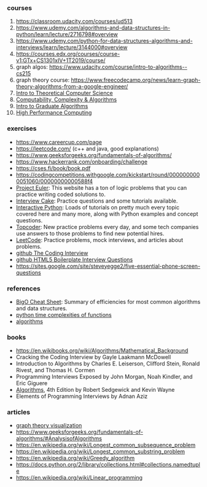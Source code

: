 
### courses
1. https://classroom.udacity.com/courses/ud513
1. https://www.udemy.com/algorithms-and-data-structures-in-python/learn/lecture/2716798#overview
1. https://www.udemy.com/python-for-data-structures-algorithms-and-interviews/learn/lecture/3144000#overview
1. https://courses.edx.org/courses/course-v1:GTx+CS1301xIV+1T2019/course/
1. graph algos: https://www.udacity.com/course/intro-to-algorithms--cs215
1. graph theory course: https://www.freecodecamp.org/news/learn-graph-theory-algorithms-from-a-google-engineer/
1. [Intro to Theoretical Computer Science](https://www.udacity.com/course/intro-to-theoretical-computer-science--cs313)
1. [Computability, Complexity & Algorithms](https://www.udacity.com/course/computability-complexity-algorithms--ud061)
1. [Intro to Graduate Algorithms](https://www.udacity.com/course/introduction-to-graduate-algorithms--ud401)
1. [High Performance Computing](https://www.udacity.com/course/high-performance-computing--ud281)


### exercises
- https://www.careercup.com/page
- https://leetcode.com/ (c++ and java, good explanations)
- https://www.geeksforgeeks.org/fundamentals-of-algorithms/
- https://www.hackerrank.com/onboarding/challenge
- https://cses.fi/book/book.pdf
- https://codingcompetitions.withgoogle.com/kickstart/round/0000000000051060/00000000000588f4
- [Project Euler](https://projecteuler.net/): This website has a ton of logic problems that you can practice writing coded solutions to.
- [Interview Cake](https://www.interviewcake.com/): Practice questions and some tutorials available.
- [Interactive Python](http://interactivepython.org/runestone/static/pythonds/index.html): Loads of tutorials on pretty much every topic covered here and many more, along with Python examples and concept questions.
- [Topcoder](https://www.topcoder.com/): New practice problems every day, and some tech companies use answers to those problems to find new potential hires.
- [LeetCode](https://leetcode.com/): Practice problems, mock interviews, and articles about problems.
- [github The Coding Interview](https://github.com/mre/the-coding-interview)
- [github HTML5 Boilerplate Interview Questions](https://github.com/h5bp/Front-end-Developer-Interview-Questions)
- https://sites.google.com/site/steveyegge2/five-essential-phone-screen-questions

### references
- [BigO Cheat Sheet](http://bigocheatsheet.com/): Summary of efficiencies for most common algorithms and data structures.
- [python time complexities of functions](https://wiki.python.org/moin/TimeComplexity)
- [algorithms](https://en.wikipedia.org/wiki/Sorting_algorithm#Comparison_of_algorithms)

### books
- https://en.wikibooks.org/wiki/Algorithms/Mathematical_Background
- Cracking the Coding Interview by Gayle Laakmann McDowell
- Introduction to Algorithms by Charles E. Leiserson, Clifford Stein, Ronald Rivest, and Thomas H. Cormen
- Programming Interviews Exposed by John Morgan, Noah Kindler, and Eric Giguere
- [Algorithms](https://algs4.cs.princeton.edu/home/), 4th Edition by Robert Sedgewick and Kevin Wayne
- Elements of Programming Interviews by Adnan Aziz

### articles
- [graph theory visualization](https://d3gt.com/unit.html?k-colorable)
- https://www.geeksforgeeks.org/fundamentals-of-algorithms/#AnalysisofAlgorithms
- https://en.wikipedia.org/wiki/Longest_common_subsequence_problem
- https://en.wikipedia.org/wiki/Longest_common_substring_problem
- https://en.wikipedia.org/wiki/Greedy_algorithm
- https://docs.python.org/2/library/collections.html#collections.namedtuple
- https://en.wikipedia.org/wiki/Linear_programming

